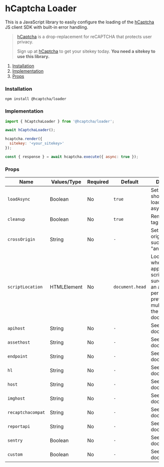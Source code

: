 # hCaptcha Loader

This is a JavaScript library to easily configure the loading of the [hCaptcha](https://www.hcaptcha.com) JS client SDK with built-in error handling.

> [hCaptcha](https://www.hcaptcha.com) is a drop-replacement for reCAPTCHA that protects user privacy.
>
> Sign up at [hCaptcha](https://www.hcaptcha.com) to get your sitekey today. **You need a sitekey to use this library.**

1. [Installation](#installation)
2. [Implementation](#implementation)
3. [Props](#props)

### Installation
```
npm install @hcaptcha/loader
```

### Implementation

```js
import { hCaptchaLoader } from '@hcaptcha/loader';

await hCaptchaLoader();

hcaptcha.render({
  sitekey: '<your_sitekey>'
});

const { response } = await hcaptcha.execute({ async: true });
```

### Props
| Name              | Values/Type | Required | Default         | Description                                                                                                                                               |
|-------------------|-------------|----------|-----------------|-----------------------------------------------------------------------------------------------------------------------------------------------------------|
| `loadAsync`       | Boolean     | No       | `true`          | Set if the script should be loaded asynchronously.                                                                                                        |
| `cleanup`         | Boolean     | No       | `true`          | Remove script tag after setup.                                                                                                                            |
| `crossOrigin`     | String      | No       | `-`             | Set script cross origin attribute such as "anonymous".                                                                                                    |
| `scriptLocation`  | HTMLElement | No       | `document.head` | Location of where to append the script tag. Make sure to add it to an area that will persist to prevent loading multiple times in the same document view. |
| `apihost`         | String      | No       | `-`             | See enterprise docs.                                                                                                                                      |
| `assethost`       | String      | No       | `-`             | See enterprise docs.                                                                                                                                      |
| `endpoint`        | String      | No       | `-`             | See enterprise docs.                                                                                                                                      |
| `hl`              | String      | No       | `-`             | See enterprise docs.                                                                                                                                      |
| `host`            | String      | No       | `-`             | See enterprise docs.                                                                                                                                      |
| `imghost`         | String      | No       | `-`             | See enterprise docs.                                                                                                                                      |
| `recaptchacompat` | String      | No       | `-`             | See enterprise docs.                                                                                                                                      |
| `reportapi`       | String      | No       | `-`             | See enterprise docs.                                                                                                                                      |
| `sentry`          | Boolean     | No       | `-`             | See enterprise docs.                                                                                                                                      |
| `custom`          | Boolean     | No       | `-`             | See enterprise docs.                                                                                                                                      |
